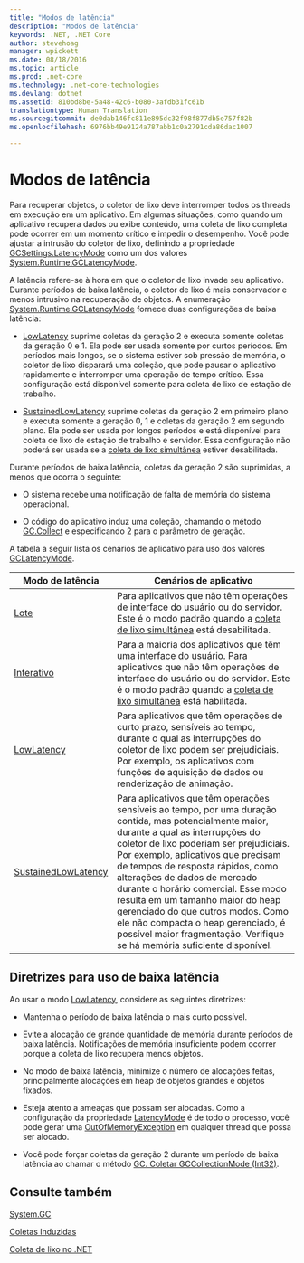 ```yaml
---
title: "Modos de latência"
description: "Modos de latência"
keywords: .NET, .NET Core
author: stevehoag
manager: wpickett
ms.date: 08/18/2016
ms.topic: article
ms.prod: .net-core
ms.technology: .net-core-technologies
ms.devlang: dotnet
ms.assetid: 810bd8be-5a48-42c6-b080-3afdb31fc61b
translationtype: Human Translation
ms.sourcegitcommit: de0dab146fc811e895dc32f98f877db5e757f82b
ms.openlocfilehash: 6976bb49e9124a787abb1c0a2791cda86dac1007

---
```


# <a name="latency-modes"></a>Modos de latência

Para recuperar objetos, o coletor de lixo deve interromper todos os threads em execução em um aplicativo. Em algumas situações, como quando um aplicativo recupera dados ou exibe conteúdo, uma coleta de lixo completa pode ocorrer em um momento crítico e impedir o desempenho. Você pode ajustar a intrusão do coletor de lixo, definindo a propriedade [GCSettings.LatencyMode](xref:System.Runtime.GCSettings.LatencyMode) como um dos valores [System.Runtime.GCLatencyMode](xref:System.Runtime.GCLatencyMode). 

A latência refere-se à hora em que o coletor de lixo invade seu aplicativo. Durante períodos de baixa latência, o coletor de lixo é mais conservador e menos intrusivo na recuperação de objetos. A enumeração [System.Runtime.GCLatencyMode](xref:System.Runtime.GCLatencyMode) fornece duas configurações de baixa latência:

* [LowLatency](xref:System.Runtime.GCLatencyMode.LowLatency) suprime coletas da geração 2 e executa somente coletas da geração 0 e 1. Ela pode ser usada somente por curtos períodos. Em períodos mais longos, se o sistema estiver sob pressão de memória, o coletor de lixo disparará uma coleção, que pode pausar o aplicativo rapidamente e interromper uma operação de tempo crítico. Essa configuração está disponível somente para coleta de lixo de estação de trabalho. 

* [SustainedLowLatency](xref:System.Runtime.GCLatencyMode.SustainedLowLatency) suprime coletas da geração 2 em primeiro plano e executa somente a geração 0, 1 e coletas da geração 2 em segundo plano. Ela pode ser usada por longos períodos e está disponível para coleta de lixo de estação de trabalho e servidor. Essa configuração não poderá ser usada se a [coleta de lixo simultânea](https://msdn.microsoft.com/library/yhwwzef8.aspx) estiver desabilitada.

Durante períodos de baixa latência, coletas da geração 2 são suprimidas, a menos que ocorra o seguinte:

* O sistema recebe uma notificação de falta de memória do sistema operacional.

* O código do aplicativo induz uma coleção, chamando o método [GC.Collect](xref:System.GC.Collect(System.Int32)) e especificando 2 para o parâmetro de geração.

A tabela a seguir lista os cenários de aplicativo para uso dos valores [GCLatencyMode](xref:System.Runtime.GCLatencyMode).

Modo de latência | Cenários de aplicativo
------------ | --------------------- 
[Lote](xref:System.Runtime.GCLatencyMode.Batch) | Para aplicativos que não têm operações de interface do usuário ou do servidor. Este é o modo padrão quando a [coleta de lixo simultânea](https://msdn.microsoft.com/library/yhwwzef8.aspx) está desabilitada.
[Interativo](xref:System.Runtime.GCLatencyMode.Interactive) | Para a maioria dos aplicativos que têm uma interface do usuário. Para aplicativos que não têm operações de interface do usuário ou do servidor. Este é o modo padrão quando a [coleta de lixo simultânea](https://msdn.microsoft.com/library/yhwwzef8.aspx) está habilitada.
[LowLatency](xref:System.Runtime.GCLatencyMode.LowLatency) | Para aplicativos que têm operações de curto prazo, sensíveis ao tempo, durante o qual as interrupções do coletor de lixo podem ser prejudiciais. Por exemplo, os aplicativos com funções de aquisição de dados ou renderização de animação.
[SustainedLowLatency](xref:System.Runtime.GCLatencyMode.SustainedLowLatency) | Para aplicativos que têm operações sensíveis ao tempo, por uma duração contida, mas potencialmente maior, durante a qual as interrupções do coletor de lixo poderiam ser prejudiciais. Por exemplo, aplicativos que precisam de tempos de resposta rápidos, como alterações de dados de mercado durante o horário comercial.   Esse modo resulta em um tamanho maior do heap gerenciado do que outros modos. Como ele não compacta o heap gerenciado, é possível maior fragmentação. Verifique se há memória suficiente disponível.
 
## <a name="guidelines-for-using-low-latency"></a>Diretrizes para uso de baixa latência

Ao usar o modo [LowLatency](xref:System.Runtime.GCLatencyMode.LowLatency), considere as seguintes diretrizes:

* Mantenha o período de baixa latência o mais curto possível.

* Evite a alocação de grande quantidade de memória durante períodos de baixa latência. Notificações de memória insuficiente podem ocorrer porque a coleta de lixo recupera menos objetos. 

* No modo de baixa latência, minimize o número de alocações feitas, principalmente alocações em heap de objetos grandes e objetos fixados. 

* Esteja atento a ameaças que possam ser alocadas. Como a configuração da propriedade [LatencyMode](xref:System.Runtime.GCSettings.LatencyMode) é de todo o processo, você pode gerar uma [OutOfMemoryException](xref:System.OutOfMemoryException) em qualquer thread que possa ser alocado. 

* Você pode forçar coletas da geração 2 durante um período de baixa latência ao chamar o método [GC. Coletar GCCollectionMode (Int32)](xref:System.GC.Collect(System.Int32,System.GCCollectionMode)).

## <a name="see-also"></a>Consulte também

[System.GC](xref:System.GC)

[Coletas Induzidas](induced.md)

[Coleta de lixo no .NET](index.md)



<!--HONumber=Nov16_HO5-->


